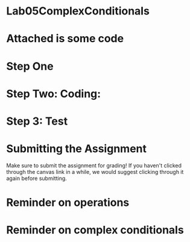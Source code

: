 # Lab05ComplexConditionals

# Attached is some code

# Step One




# Step Two: Coding: 

# Step 3: Test 

# Submitting the Assignment
Make sure to submit the assignment for grading! If you haven't clicked through the canvas link in a while, we would suggest clicking through it again before submitting.

# Reminder on operations

# Reminder on complex conditionals
